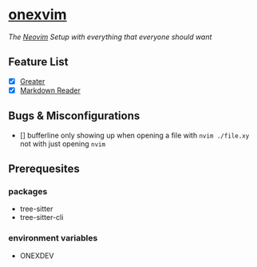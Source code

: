 # [onexvim](https://github.com/onexbash/dotfiles/nvim)
*The [Neovim](https://neovim.io/) Setup with everything that everyone should want*

## Feature List
- [x] [Greater](./lua/plugins/dashboard.lua)
- [x] [Markdown Reader](./lua/plugins/markdown.lua)

## Bugs & Misconfigurations
- [] bufferline only showing up when opening a file with `nvim ./file.xy` not with just opening `nvim`

## Prerequesites
### packages
- tree-sitter
- tree-sitter-cli
### environment variables
- ONEXDEV

